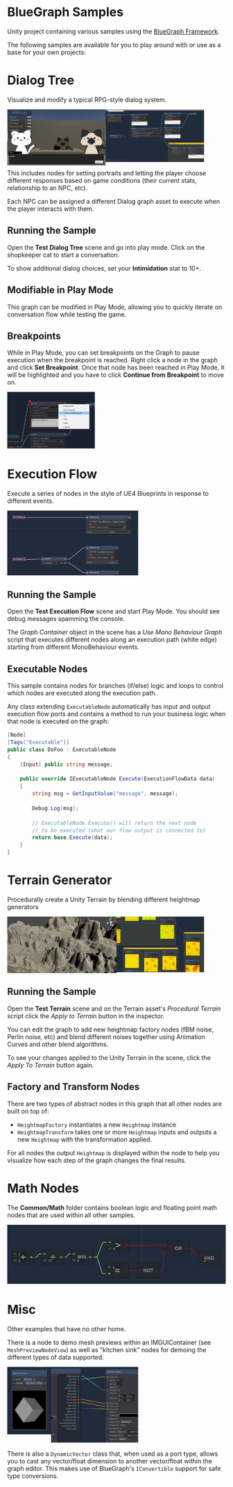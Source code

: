 # BlueGraph Samples

Unity project containing various samples using the [BlueGraph Framework](https://github.com/McManning/BlueGraph).

The following samples are available for you to play around with or use as a base for your own projects:

# Dialog Tree

Visualize and modify a typical RPG-style dialog system. 

<img alt="Dialog Tree Scene" align="left" src="Documentation~/dialog-tree-scene.png" width="45%"/>
<img alt="Dialog Tree Graph" src="Documentation~/dialog-tree-graph.png" width="45%"/>

This includes nodes for setting portraits and letting the player choose different responses based on game conditions (their current stats, relationship to an NPC, etc).

Each NPC can be assigned a different Dialog graph asset to execute when the player interacts with them. 

## Running the Sample

Open the **Test Dialog Tree** scene and go into play mode. Click on the shopkeeper cat to start a conversation.

To show additional dialog choices, set your **Intimidation** stat to 10+.

## Modifiable in Play Mode

This graph can be modified in Play Mode, allowing you to quickly iterate on conversation flow while testing the game.

## Breakpoints

While in Play Mode, you can set breakpoints on the Graph to pause execution when the breakpoint is reached. Right click a node in the graph and click **Set Breakpoint**. Once that node has been reached in Play Mode, it will be highlighted and you have to click **Continue from Breakpoint** to move on.

<img alt="Dialog Tree Breakpoints" src="Documentation~/dialog-tree-breakpoint.png" width="40%"/>


# Execution Flow

Execute a series of nodes in the style of UE4 Blueprints in response to different events.

<img alt="Execution Flow Graph" src="Documentation~/execution-flow-graph.png" width="60%"/>

## Running the Sample

Open the **Test Execution Flow** scene and start Play Mode. You should see debug messages spamming the console. 

The *Graph Container* object in the scene has a *Use Mono Behaviour Graph* script that executes different nodes along an execution path (white edge) starting from different MonoBehaviour events.

## Executable Nodes

This sample contains nodes for branches (if/else) logic and loops to control which nodes are executed along the execution path. 

Any class extending `ExecutableNode` automatically has input and output execution flow ports and contains a method to run your business logic when that node is executed on the graph:

```cs
[Node]
[Tags("Executable")]
public class DoFoo : ExecutableNode 
{ 
    [Input] public string message;

    public override IExecutableNode Execute(ExecutionFlowData data)
    {
        string msg = GetInputValue("message", message);

        Debug.Log(msg);

        // ExecutableNode.Execute() will return the next node 
        // to be executed (what our flow output is connected to)
        return base.Execute(data);
    }
}
```

# Terrain Generator

Procedurally create a Unity Terrain by blending different heightmap generators

<img alt="Terrain Generator Scene" align="left" src="Documentation~/terrain-generator-scene.png" width="50%"/>
<img alt="Terrain Generator Graph" src="Documentation~/terrain-generator-graph.png" width="40%"/>

## Running the Sample

Open the **Test Terrain** scene and on the Terrain asset's *Procedural Terrain* script click the *Apply to Terrain* button in the inspector.

You can edit the graph to add new heightmap factory nodes (fBM noise, Perlin noise, etc) and blend different noises together using Animation Curves and other blend algorithms. 

To see your changes applied to the Unity Terrain in the scene, click the *Apply To Terrain* button again.

## Factory and Transform Nodes

There are two types of abstract nodes in this graph that all other nodes are built on top of:

* `HeightmapFactory` instantiates a new `Heightmap` instance
* `HeightmapTransform` takes one or more `Heightmap` inputs and outputs a new `Heightmap` with the transformation applied. 

For all nodes the output `Heightmap` is displayed within the node to help you visualize how each step of the graph changes the final results.

# Math Nodes

The **Common/Math** folder contains boolean logic and floating point math nodes that are used within all other samples.

![Math Nodes](Documentation~/math-nodes.png)

# Misc

Other examples that have no other home. 

There is a node to demo mesh previews within an IMGUIContainer (see `MeshPreviewNodeView`) as well as "kitchen sink" nodes for demoing the different types of data supported. 

<img alt="Terrain Generator Scene" align="left" src="Documentation~/mesh-preview-node.png" width="20%"/>
<img alt="Terrain Generator Graph" src="Documentation~/kitchen-sink-node.png" width="40%"/>

There is also a `DynamicVector` class that, when used as a port type, allows you to cast any vector/float dimension to another vector/float within the graph editor. This makes use of BlueGraph's `IConvertible` support for safe type conversions.
